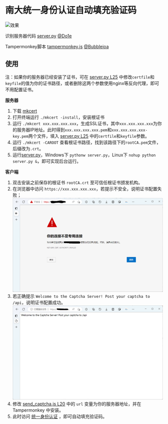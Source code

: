 # 南大统一身份认证自动填充验证码

![效果](img/效果.gif)

识别服务器代码 [server.py](server.py) [@Do1e](https://github.com/Do1e)

Tampermonkey脚本 [tampermonkey.js](tampermonkey.js) [@Bubbleioa](https://github.com/Bubbleioa)

## 使用

注：如果你的服务器已经安装了证书，可在 [server.py L25](server.py#L25) 中修改`certfile`和`keyfile`的值为你的证书路径，或者删除这两个参数使用nginx等反向代理，即可不用配置证书。

**服务器**

1. 下载 [mkcert](https://github.com/FiloSottile/mkcert/releases)
2. 打开终端运行 `./mkcert -install`，安装根证书
3. 运行 `./mkcert xxx.xxx.xxx.xxx`，生成SSL证书，其中`xxx.xxx.xxx.xxx`为你的服务器IP地址。此时得到`xxx.xxx.xxx.xxx.pem`和`xxx.xxx.xxx.xxx-key.pem`两个文件，填入 [server.py L25](server.py#L25) 中的`certfile`和`keyfile`参数。
4. 运行 `./mkcert -CAROOT` 查看根证书路径，找到该路径下的`rootCA.pem`文件，后缀改为`.crt`。
5. 运行[server.py](server.py)，Windows下 `pythonw server.py`，Linux下 `nohup python server.py &`，即可实现后台运行。

**客户端**

1. 双击安装之前保存的根证书 `rootCA.crt` 至可信任根证书颁发机构。
2. 在浏览器中访问 `https://xxx.xxx.xxx.xxx`，若提示不安全，说明证书配置失败；
   ![证书配置失败](img/证书配置失败.png)
3. 若正确提示 `Welcome to the Captcha Server! Post your captcha to /api`，说明证书配置成功。
   ![证书配置成功](img/证书配置成功.png)
4. 修改 [send_captcha.js L20](send_captcha.js#L20) 中的 `url` 变量为你的服务器地址，并在 Tampermonkey 中安装。
5. 此时访问 [统一身份认证](https://authserver.nju.edu.cn/authserver/login) ，即可自动填充验证码。
